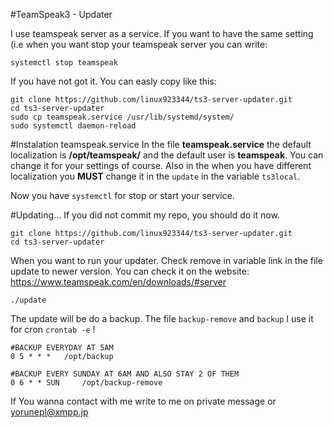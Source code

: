 
#TeamSpeak3 - Updater 

I use teamspeak server as a service. If you want to have the same setting (i.e when you want stop your teamspeak server you can write:
```
systemctl stop teamspeak
```

If you have not got it. You can easly copy like this:
```
git clone https://github.com/linux923344/ts3-server-updater.git
cd ts3-server-updater
sudo cp teamspeak.service /usr/lib/systemd/system/
sudo systemctl daemon-reload
```
#Instalation teamspeak.service
In the file **teamspeak.service** the default localization is **/opt/teamspeak/** and the default user is **teamspeak**. You can change it for your settings of course. Also in the when you have different localization you **MUST** change it in the ```update``` in the variable ``ts3local``.

Now you have ```systemctl``` for stop or start your service.
 

#Updating...
If you did not commit my repo, you should do it now.
```
git clone https://github.com/linux923344/ts3-server-updater.git
cd ts3-server-updater
```
When you want to run your updater. Check remove in variable link in the file update to newer version. You can check it on the website: https://www.teamspeak.com/en/downloads/#server

```
./update
```

The update will be do a backup. The file ``backup-remove`` and ``backup`` I use it for cron ``crontab -e`` !


```
#BACKUP EVERYDAY AT 5AM
0 5 * * *	/opt/backup

#BACKUP EVERY SUNDAY AT 6AM AND ALSO STAY 2 OF THEM
0 6 * * SUN     /opt/backup-remove

```

If You wanna contact with me write to me on private message or yorunepl@xmpp.jp


